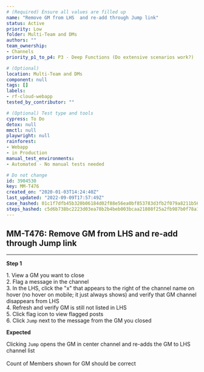 ```yaml
---
# (Required) Ensure all values are filled up
name: "Remove GM from LHS  and re-add through Jump link"
status: Active
priority: Low
folder: Multi-Team and DMs
authors: ""
team_ownership: 
- Channels
priority_p1_to_p4: P3 - Deep Functions (Do extensive scenarios work?)

# (Optional)
location: Multi-Team and DMs
component: null
tags: []
labels: 
- rf-cloud-webapp
tested_by_contributor: ""

# (Optional) Test type and tools
cypress: To Do
detox: null
mmctl: null
playwright: null
rainforest: 
- Webapp
- in Production
manual_test_environments: 
- Automated - No manual tests needed

# Do not change
id: 3904530
key: MM-T476
created_on: "2020-01-03T14:24:40Z"
last_updated: "2022-09-09T17:57:49Z"
case_hashed: 01c1f7dfb45b320b06184d02f88e56ea0bf853783d3fb2f079a8211b5645783c22e7c4a9ef34492326a29c8a969b3e88
steps_hashed: c5d6b738bc2223d03ea78b2b4beb003bcaa21808f25a2fb987b0f78a1b1a4d0912d4201d17084b71a6f5f42e2f9520b0
---
```


<!-- (Auto-generated) Based on frontmatter's "key" and "name" -->

## MM-T476: Remove GM from LHS and re-add through Jump link

---

**Step 1**

1\. View a GM you want to close\
2\. Flag a message in the channel\
3\. In the LHS, click the "x" that appears to the right of the channel name on hover (no hover on mobile; it just always shows) and verify that GM channel disappears from LHS\
4\. Refresh and verify GM is still not listed in LHS\
5\. Click flag icon to view flagged posts\
6\. Click `Jump` next to the message from the GM you closed

**Expected**

Clicking `Jump` opens the GM in center channel and re-adds the GM to LHS channel list\
\
Count of Members shown for GM should be correct
